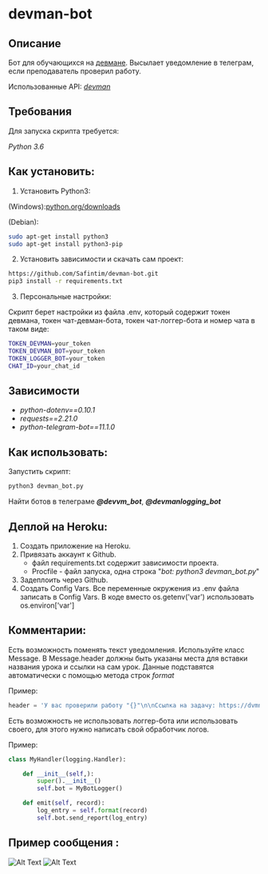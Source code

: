 # devman-bot

## Описание
Бот для обучающихся на [девмане](https://dvmn.org/modules/). Высылает уведомление в телеграм,
если преподаватель проверил работу.


Использованные API: *[devman](https://dvmn.org/api/docs/)*

## Требования

Для запуска скрипта требуется:

*Python 3.6*


## Как установить:

1. Установить Python3:

(Windows):[python.org/downloads](https://www.python.org/downloads/windows/)

(Debian):
```sh
sudo apt-get install python3
sudo apt-get install python3-pip
```
2. Установить зависимости и скачать сам проект:

```sh
https://github.com/Safintim/devman-bot.git
pip3 install -r requirements.txt
```
3. Персональные настройки:

Скрипт берет настройки из файла .env, который содержит токен девмана, токен чат-девман-бота, токен чат-логгер-бота и номер чата в таком виде:
```sh
TOKEN_DEVMAN=your_token
TOKEN_DEVMAN_BOT=your_token
TOKEN_LOGGER_BOT=your_token
CHAT_ID=your_chat_id
```

## Зависимости
* *python-dotenv==0.10.1*
* *requests==2.21.0*
* *python-telegram-bot==11.1.0*

## Как использовать: 
Запустить скрипт:
```sh
python3 devman_bot.py
```

Найти ботов в телеграме **_@devvm_bot_**, **_@devmanlogging_bot_**

## Деплой на Heroku:
1. Создать приложение на Heroku.
2. Привязать аккаунт к Github.
    * файл requirements.txt содержит зависимости проекта.
    * Procfile - файл запуска, одна строка "_bot: python3 devman_bot.py_"
3. Задеплоить через Github.
4. Создать Config Vars. Все переменные окружения из .env файла записать в Config Vars. В коде вместо os.getenv('var')
использовать os.environ['var']

## Комментарии:
Есть возможность поменять текст уведомления. Используйте класс Message. В Message.header должны быть указаны места для
вставки названия урока и ссылки на сам урок. Данные подставятся автоматически с помощью метода строк _format_

Пример:
```python
header = 'У вас проверили работу "{}"\n\nСсылка на задачу: https://dvmn.org{}\n\n'
```

Есть возможность не использовать логгер-бота или использовать своего, для этого нужно написать свой обработчик логов.

Пример:
```python
class MyHandler(logging.Handler):

    def __init__(self,):
        super().__init__()
        self.bot = MyBotLogger()

    def emit(self, record):
        log_entry = self.format(record)
        self.bot.send_report(log_entry)
```

## Пример сообщения :
![Alt Text](http://ipic.su/img/img7/fs/Screenshot_20190430-173842.1556635709.png)
![Alt Text](http://ipic.su/img/img7/fs/Screenshot_20190510-121011_2.1557479625.png)